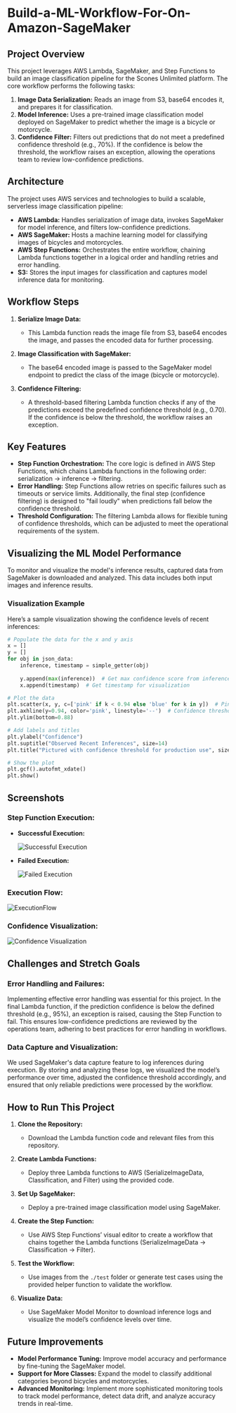 # Build-a-ML-Workflow-For-On-Amazon-SageMaker


## Project Overview

This project leverages AWS Lambda, SageMaker, and Step Functions to build an image classification pipeline for the Scones Unlimited platform. The core workflow performs the following tasks:

1. **Image Data Serialization:** Reads an image from S3, base64 encodes it, and prepares it for classification.
2. **Model Inference:** Uses a pre-trained image classification model deployed on SageMaker to predict whether the image is a bicycle or motorcycle.
3. **Confidence Filter:** Filters out predictions that do not meet a predefined confidence threshold (e.g., 70%). If the confidence is below the threshold, the workflow raises an exception, allowing the operations team to review low-confidence predictions.

## Architecture

The project uses AWS services and technologies to build a scalable, serverless image classification pipeline:

- **AWS Lambda:** Handles serialization of image data, invokes SageMaker for model inference, and filters low-confidence predictions.
- **AWS SageMaker:** Hosts a machine learning model for classifying images of bicycles and motorcycles.
- **AWS Step Functions:** Orchestrates the entire workflow, chaining Lambda functions together in a logical order and handling retries and error handling.
- **S3:** Stores the input images for classification and captures model inference data for monitoring.

## Workflow Steps

1. **Serialize Image Data:**
    - This Lambda function reads the image file from S3, base64 encodes the image, and passes the encoded data for further processing.
    
2. **Image Classification with SageMaker:**
    - The base64 encoded image is passed to the SageMaker model endpoint to predict the class of the image (bicycle or motorcycle).
    
3. **Confidence Filtering:**
    - A threshold-based filtering Lambda function checks if any of the predictions exceed the predefined confidence threshold (e.g., 0.70). If the confidence is below the threshold, the workflow raises an exception.

## Key Features

- **Step Function Orchestration:** The core logic is defined in AWS Step Functions, which chains Lambda functions in the following order: serialization → inference → filtering.
- **Error Handling:** Step Functions allow retries on specific failures such as timeouts or service limits. Additionally, the final step (confidence filtering) is designed to "fail loudly" when predictions fall below the confidence threshold.
- **Threshold Configuration:** The filtering Lambda allows for flexible tuning of confidence thresholds, which can be adjusted to meet the operational requirements of the system.

## Visualizing the ML Model Performance

To monitor and visualize the model's inference results, captured data from SageMaker is downloaded and analyzed. This data includes both input images and inference results.

### Visualization Example

Here’s a sample visualization showing the confidence levels of recent inferences:

```python
# Populate the data for the x and y axis
x = []
y = []
for obj in json_data:
    inference, timestamp = simple_getter(obj)
    
    y.append(max(inference))  # Get max confidence score from inference
    x.append(timestamp)  # Get timestamp for visualization

# Plot the data
plt.scatter(x, y, c=['pink' if k < 0.94 else 'blue' for k in y])  # Pink for low confidence, blue for high
plt.axhline(y=0.94, color='pink', linestyle='--')  # Confidence threshold line
plt.ylim(bottom=0.88)

# Add labels and titles
plt.ylabel("Confidence")
plt.suptitle("Observed Recent Inferences", size=14)
plt.title("Pictured with confidence threshold for production use", size=10)

# Show the plot
plt.gcf().autofmt_xdate()
plt.show()
```

## Screenshots

### Step Function Execution:
- **Successful Execution:**
  
  ![Successful Execution](pass.png)

- **Failed Execution:**
  
  ![Failed Execution](Not_pass.png)
  
### Execution Flow:
![ExecutionFlow](Execution.png)

### Confidence Visualization:
![Confidence Visualization](Visual.png)

## Challenges and Stretch Goals

### Error Handling and Failures:
Implementing effective error handling was essential for this project. In the final Lambda function, if the prediction confidence is below the defined threshold (e.g., 95%), an exception is raised, causing the Step Function to fail. This ensures low-confidence predictions are reviewed by the operations team, adhering to best practices for error handling in workflows.

### Data Capture and Visualization:
We used SageMaker's data capture feature to log inferences during execution. By storing and analyzing these logs, we visualized the model’s performance over time, adjusted the confidence threshold accordingly, and ensured that only reliable predictions were processed by the workflow.

## How to Run This Project

1. **Clone the Repository:**
   - Download the Lambda function code and relevant files from this repository.

2. **Create Lambda Functions:**
   - Deploy three Lambda functions to AWS (SerializeImageData, Classification, and Filter) using the provided code.

3. **Set Up SageMaker:**
   - Deploy a pre-trained image classification model using SageMaker.

4. **Create the Step Function:**
   - Use AWS Step Functions’ visual editor to create a workflow that chains together the Lambda functions (SerializeImageData → Classification → Filter).

5. **Test the Workflow:**
   - Use images from the `./test` folder or generate test cases using the provided helper function to validate the workflow.

6. **Visualize Data:**
   - Use SageMaker Model Monitor to download inference logs and visualize the model’s confidence levels over time.

## Future Improvements

- **Model Performance Tuning:** Improve model accuracy and performance by fine-tuning the SageMaker model.
- **Support for More Classes:** Expand the model to classify additional categories beyond bicycles and motorcycles.
- **Advanced Monitoring:** Implement more sophisticated monitoring tools to track model performance, detect data drift, and analyze accuracy trends in real-time.
